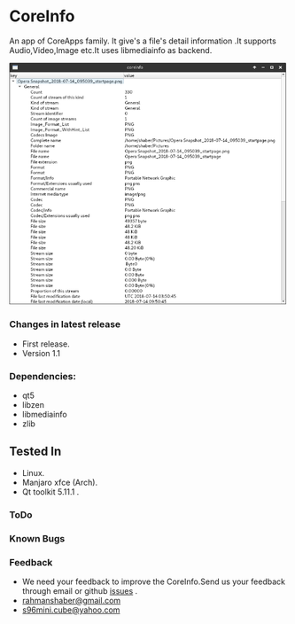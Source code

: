 # CoreInfo
An app of CoreApps family. It give's a file's detail information .It supports Audio,Video,Image etc.It uses libmediainfo as backend.

<img src="coreinfo.png" width="500">

### Changes in latest release
* First release.
* Version 1.1


### Dependencies:
* qt5
* libzen
* libmediainfo
* zlib

## Tested In
* Linux.
* Manjaro xfce (Arch).
* Qt toolkit 5.11.1 .

### ToDo

### Known Bugs

### Feedback
* We need your feedback to improve the CoreInfo.Send us your feedback through email or github [issues](https://github.com/rahmanshaber/coreinfo/issues "Title") .
* rahmanshaber@gmail.com
* s96mini.cube@yahoo.com

